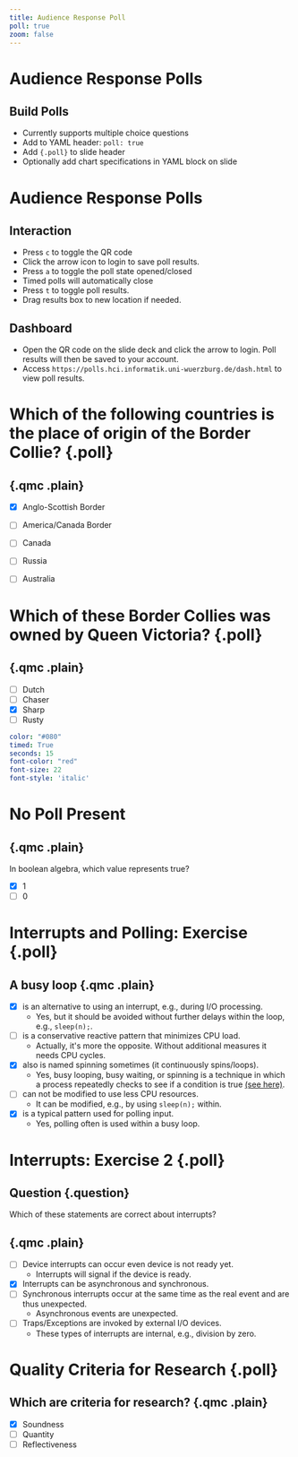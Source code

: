 ```yaml
---
title: Audience Response Poll
poll: true
zoom: false
---
```


# Audience Response Polls

## Build Polls

- Currently supports multiple choice questions
- Add to YAML header: `poll: true`
- Add `{.poll}` to slide header
- Optionally add chart specifications in YAML block on slide


# Audience Response Polls

## Interaction

- Press `c` to toggle the QR code
- Click the arrow icon to login to save poll results.
- Press `a` to toggle the poll state opened/closed
- Timed polls will automatically close
- Press `t` to toggle poll results. 
- Drag results box to new location if needed.

## Dashboard

- Open the QR code on the slide deck and click the arrow to login. Poll results will then be saved to your account.
- Access `https://polls.hci.informatik.uni-wuerzburg.de/dash.html` to view poll results.



# Which of the following countries is the place of origin of the Border Collie? {.poll}

## {.qmc .plain}

- [x] Anglo-Scottish Border
- [ ] America/Canada Border
- [ ] Canada
- [ ] Russia
- [ ] Australia


# Which of these Border Collies was owned by Queen Victoria? {.poll}

## {.qmc .plain}

- [ ] Dutch
- [ ] Chaser
- [x] Sharp
- [ ] Rusty

```yaml
color: "#080"
timed: True
seconds: 15
font-color: "red"
font-size: 22
font-style: 'italic'
``` 

# No Poll Present

## {.qmc .plain}

In boolean algebra, which value represents true?

- [x] 1
- [ ] 0

# Interrupts and Polling: Exercise {.poll}
## A busy loop {.qmc .plain}
 
- [X] is an alternative to using an interrupt, e.g., during I/O processing.
   - Yes, but it should be avoided without further delays within the loop, e.g., `sleep(n);`.
- [ ] is a conservative reactive pattern that minimizes CPU load.
   - Actually, it's more the opposite. Without additional measures it needs CPU cycles. 
- [X] also is named spinning sometimes (it continuously spins/loops).
   - Yes, busy looping, busy waiting, or spinning is a technique in which a process repeatedly checks to see if a condition is true [(see here)](https://en.wikipedia.org/w/index.php?title=Busy_waiting&oldid=979011869).
- [ ] can not be modified to use less CPU resources.
   - It can be modified, e.g., by using `sleep(n);` within.
- [X] is a typical pattern used for polling input. 
   - Yes, polling often is used within a busy loop.

# Interrupts: Exercise 2 {.poll}
## Question {.question}
Which of these statements are correct about interrupts?

## {.qmc .plain}
- [ ] Device interrupts can occur even device is not ready yet.
  - Interrupts will signal if the device is ready.
- [x] Interrupts can be asynchronous and synchronous.
- [ ] Synchronous interrupts occur at the same time as the real event and are thus unexpected.
  - Asynchronous events are unexpected.
- [ ] Traps/Exceptions are invoked by external I/O devices.
  - These types of interrupts are internal, e.g., division by zero.

# Quality Criteria for Research {.poll}

## Which are criteria for research? {.qmc .plain}

- [X] Soundness
- [ ] Quantity
- [ ] Reflectiveness